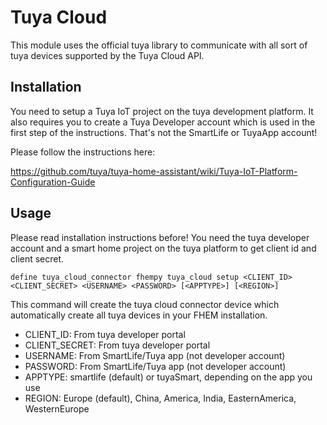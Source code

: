 
# Tuya Cloud
This module uses the official tuya library to communicate with all sort of tuya devices supported by the Tuya Cloud API.

## Installation
You need to setup a Tuya IoT project on the tuya development platform. It also requires you to create a Tuya Developer account which is used in the first step of the instructions. That's not the SmartLife or TuyaApp account!

Please follow the instructions here:

https://github.com/tuya/tuya-home-assistant/wiki/Tuya-IoT-Platform-Configuration-Guide


## Usage
Please read installation instructions before! You need the tuya developer account and a smart home project on the tuya platform to get client id and client secret.

```
define tuya_cloud_connector fhempy tuya_cloud setup <CLIENT_ID> <CLIENT_SECRET> <USERNAME> <PASSWORD> [<APPTYPE>] [<REGION>]
```

This command will create the tuya cloud connector device which automatically create all tuya devices in your FHEM installation.

 - CLIENT_ID: From tuya developer portal
 - CLIENT_SECRET: From tuya developer portal
 - USERNAME: From SmartLife/Tuya app (not developer account)
 - PASSWORD: From SmartLife/Tuya app (not developer account)
 - APPTYPE: smartlife (default) or tuyaSmart, depending on the app you use
 - REGION: Europe (default), China, America, India, EasternAmerica, WesternEurope
